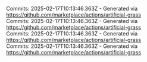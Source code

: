 Commits: 2025-02-17T10:13:46.363Z - Generated via https://github.com/marketplace/actions/artificial-grass
<br>
Commits: 2025-02-17T10:13:46.363Z - Generated via https://github.com/marketplace/actions/artificial-grass
<br>
Commits: 2025-02-17T10:13:46.363Z - Generated via https://github.com/marketplace/actions/artificial-grass
<br>
Commits: 2025-02-17T10:13:46.363Z - Generated via https://github.com/marketplace/actions/artificial-grass
<br>
